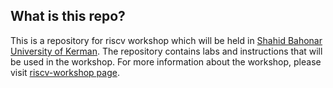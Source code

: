 ## What is this repo?
This is a repository for riscv workshop which will be held in [Shahid Bahonar University of Kerman](http://uk.ac.ir). The repository contains labs and instructions that will be used in the workshop.
For more information about the workshop, please visit [riscv-workshop page](http://hossein1387.github.io/riscv_workshop/index.html).
